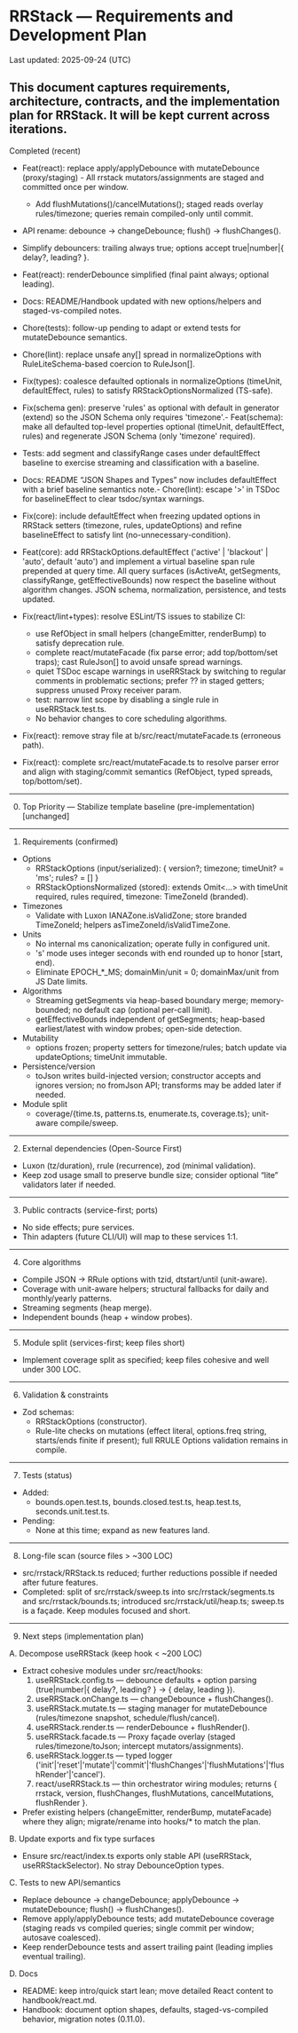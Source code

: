 # RRStack — Requirements and Development Plan

Last updated: 2025-09-24 (UTC)

## This document captures requirements, architecture, contracts, and the implementation plan for RRStack. It will be kept current across iterations.

Completed (recent)

- Feat(react): replace apply/applyDebounce with mutateDebounce (proxy/staging) - All rrstack mutators/assignments are staged and committed once per window.
  - Add flushMutations()/cancelMutations(); staged reads overlay rules/timezone; queries remain compiled-only until commit.
- API rename: debounce → changeDebounce; flush() → flushChanges().
- Simplify debouncers: trailing always true; options accept true|number|{ delay?, leading? }.
- Feat(react): renderDebounce simplified (final paint always; optional leading).
- Docs: README/Handbook updated with new options/helpers and staged-vs-compiled notes.
- Chore(tests): follow-up pending to adapt or extend tests for mutateDebounce semantics.
- Chore(lint): replace unsafe any[] spread in normalizeOptions with
  RuleLiteSchema-based coercion to RuleJson[].
- Fix(types): coalesce defaulted optionals in normalizeOptions (timeUnit,
  defaultEffect, rules) to satisfy RRStackOptionsNormalized (TS-safe).
- Fix(schema gen): preserve 'rules' as optional with default in generator
  (extend) so the JSON Schema only requires 'timezone'.- Feat(schema): make all defaulted top-level properties optional (timeUnit, defaultEffect, rules) and regenerate JSON Schema (only 'timezone' required).
- Tests: add segment and classifyRange cases under defaultEffect baseline to exercise streaming and classification with a baseline.
- Docs: README “JSON Shapes and Types” now includes defaultEffect with a brief baseline semantics note.- Chore(lint): escape '>' in TSDoc for baselineEffect to clear tsdoc/syntax warnings.
- Fix(core): include defaultEffect when freezing updated options in RRStack setters (timezone, rules, updateOptions) and refine baselineEffect to satisfy lint (no-unnecessary-condition).
- Feat(core): add RRStackOptions.defaultEffect ('active' | 'blackout' | 'auto', default 'auto') and implement a virtual baseline span rule prepended at query time. All query surfaces (isActiveAt, getSegments, classifyRange, getEffectiveBounds) now respect the baseline without algorithm changes. JSON schema, normalization, persistence, and tests updated.

- Fix(react/lint+types): resolve ESLint/TS issues to stabilize CI:
  - use RefObject in small helpers (changeEmitter, renderBump) to satisfy deprecation rule.
  - complete react/mutateFacade (fix parse error; add top/bottom/set traps); cast RuleJson[] to avoid unsafe spread warnings.
  - quiet TSDoc escape warnings in useRRStack by switching to regular comments in problematic sections; prefer ?? in staged getters; suppress unused Proxy receiver param.
  - test: narrow lint scope by disabling a single rule in useRRStack.test.ts.
  - No behavior changes to core scheduling algorithms.

- Fix(react): remove stray file at b/src/react/mutateFacade.ts (erroneous path).
- Fix(react): complete src/react/mutateFacade.ts to resolve parser error and
  align with staging/commit semantics (RefObject, typed spreads, top/bottom/set).

---

0. Top Priority — Stabilize template baseline (pre-implementation) [unchanged]

---

1. Requirements (confirmed)

- Options
  - RRStackOptions (input/serialized): { version?; timezone; timeUnit? = 'ms'; rules? = [] }
  - RRStackOptionsNormalized (stored): extends Omit<…> with timeUnit required, rules required, timezone: TimeZoneId (branded).
- Timezones
  - Validate with Luxon IANAZone.isValidZone; store branded TimeZoneId; helpers asTimeZoneId/isValidTimeZone.
- Units
  - No internal ms canonicalization; operate fully in configured unit.
  - 's' mode uses integer seconds with end rounded up to honor [start, end).
  - Eliminate EPOCH\_\*\_MS; domainMin/unit = 0; domainMax/unit from JS Date limits.
- Algorithms
  - Streaming getSegments via heap-based boundary merge; memory-bounded; no default cap (optional per-call limit).
  - getEffectiveBounds independent of getSegments; heap-based earliest/latest with window probes; open-side detection.
- Mutability
  - options frozen; property setters for timezone/rules; batch update via updateOptions; timeUnit immutable.
- Persistence/version
  - toJson writes build-injected version; constructor accepts and ignores version; no fromJson API; transforms may be added later if needed.
- Module split
  - coverage/{time.ts, patterns.ts, enumerate.ts, coverage.ts}; unit-aware compile/sweep.

---

2. External dependencies (Open-Source First)

- Luxon (tz/duration), rrule (recurrence), zod (minimal validation).
- Keep zod usage small to preserve bundle size; consider optional “lite” validators later if needed.

---

3. Public contracts (service-first; ports)

- No side effects; pure services.
- Thin adapters (future CLI/UI) will map to these services 1:1.

---

4. Core algorithms

- Compile JSON → RRule options with tzid, dtstart/until (unit-aware).
- Coverage with unit-aware helpers; structural fallbacks for daily and monthly/yearly patterns.
- Streaming segments (heap merge).
- Independent bounds (heap + window probes).

---

5. Module split (services-first; keep files short)

- Implement coverage split as specified; keep files cohesive and well under 300 LOC.

---

6. Validation & constraints

- Zod schemas:
  - RRStackOptions (constructor).
  - Rule-lite checks on mutations (effect literal, options.freq string, starts/ends finite if present); full RRULE Options validation remains in compile.

---

7. Tests (status)

- Added:
  - bounds.open.test.ts, bounds.closed.test.ts, heap.test.ts, seconds.unit.test.ts.
- Pending:
  - None at this time; expand as new features land.

---

8. Long-file scan (source files > ~300 LOC)

- src/rrstack/RRStack.ts reduced; further reductions possible if needed after future features.
- Completed: split of src/rrstack/sweep.ts into src/rrstack/segments.ts and src/rrstack/bounds.ts; introduced src/rrstack/util/heap.ts; sweep.ts is a façade. Keep modules focused and short.

---

9. Next steps (implementation plan)

A. Decompose useRRStack (keep hook < ~200 LOC)

- Extract cohesive modules under src/react/hooks:
  1. useRRStack.config.ts — debounce defaults + option parsing (true|number|{ delay?, leading? } → { delay, leading }).
  2. useRRStack.onChange.ts — changeDebounce + flushChanges().
  3. useRRStack.mutate.ts — staging manager for mutateDebounce (rules/timezone snapshot, schedule/flush/cancel).
  4. useRRStack.render.ts — renderDebounce + flushRender().
  5. useRRStack.facade.ts — Proxy façade overlay (staged rules/timezone/toJson; intercept mutators/assignments).
  6. useRRStack.logger.ts — typed logger ('init'|'reset'|'mutate'|'commit'|'flushChanges'|'flushMutations'|'flushRender'|'cancel').
  7. react/useRRStack.ts — thin orchestrator wiring modules; returns { rrstack, version, flushChanges, flushMutations, cancelMutations, flushRender }.
- Prefer existing helpers (changeEmitter, renderBump, mutateFacade) where they align; migrate/rename into hooks/\* to match the plan.

B. Update exports and fix type surfaces

- Ensure src/react/index.ts exports only stable API (useRRStack, useRRStackSelector). No stray DebounceOption types.

C. Tests to new API/semantics

- Replace debounce → changeDebounce; applyDebounce → mutateDebounce; flush() → flushChanges().
- Remove apply/applyDebounce tests; add mutateDebounce coverage (staging reads vs compiled queries; single commit per window; autosave coalesced).
- Keep renderDebounce tests and assert trailing paint (leading implies eventual trailing).

D. Docs

- README: keep intro/quick start lean; move detailed React content to handbook/react.md.
- Handbook: document option shapes, defaults, staged-vs-compiled behavior, migration notes (0.11.0).
